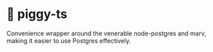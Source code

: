 # 🐷 piggy-ts

Convenience wrapper around the venerable node-postgres and marv, making it easier to use Postgres effectively.

